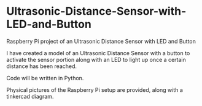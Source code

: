 # Ultrasonic-Distance-Sensor-with-LED-and-Button
Raspberry Pi project of an Ultrasonic Distance Sensor with LED and Button 

I have created a model of an Ultrasonic Distance Sensor with a button to activate the sensor portion along with an LED to light up once a certain distance has been reached. 

Code will be written in Python.

Physical pictures of the Raspberry Pi setup are provided, along with a tinkercad diagram.
